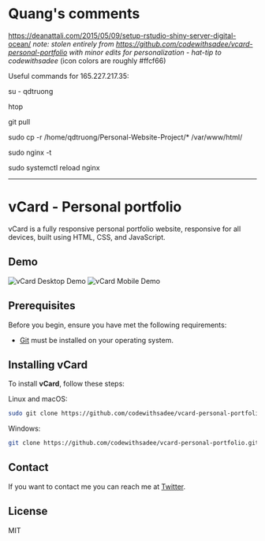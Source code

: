 # Quang's comments
https://deanattali.com/2015/05/09/setup-rstudio-shiny-server-digital-ocean/
*note: stolen entirely from https://github.com/codewithsadee/vcard-personal-portfolio with minor edits for personalization - hat-tip to codewithsadee*
(icon colors are roughly #ffcf66)

Useful commands for 165.227.217.35:

su - qdtruong

htop

git pull 

sudo cp -r /home/qdtruong/Personal-Website-Project/* /var/www/html/

sudo nginx -t

sudo systemctl reload nginx

---------

# vCard - Personal portfolio

vCard is a fully responsive personal portfolio website, responsive for all devices, built using HTML, CSS, and JavaScript.

## Demo

![vCard Desktop Demo](./website-demo-image/desktop.png "Desktop Demo")
![vCard Mobile Demo](./website-demo-image/mobile.png "Mobile Demo")

## Prerequisites

Before you begin, ensure you have met the following requirements:

* [Git](https://git-scm.com/downloads "Download Git") must be installed on your operating system.

## Installing vCard

To install **vCard**, follow these steps:

Linux and macOS:

```bash
sudo git clone https://github.com/codewithsadee/vcard-personal-portfolio.git
```

Windows:

```bash
git clone https://github.com/codewithsadee/vcard-personal-portfolio.git
```

## Contact

If you want to contact me you can reach me at [Twitter](https://www.twitter.com/codewithsadee).

## License

MIT
